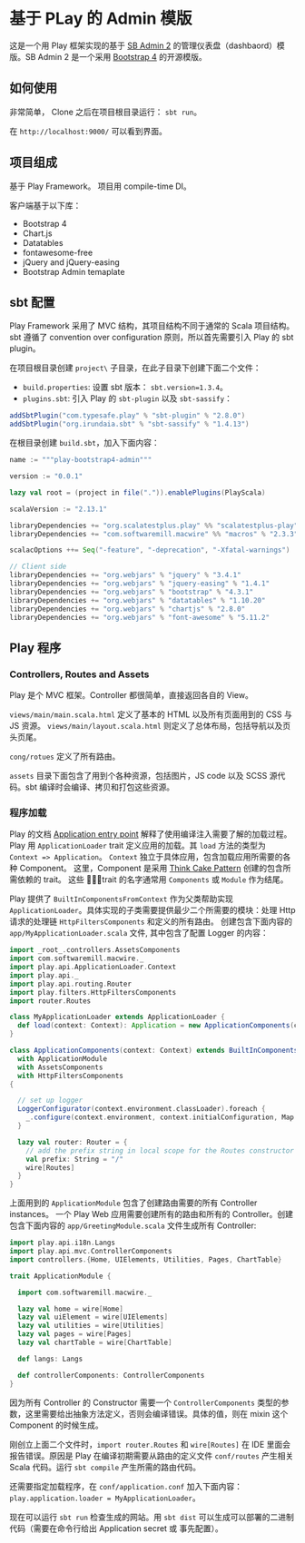 # 基于 PLay 的 Admin 模版

这是一个用 Play 框架实现的基于 [SB Admin 2](https://github.com/BlackrockDigital/startbootstrap-sb-admin-2) 的管理仪表盘（dashbaord）模版。SB Admin 2 是一个采用 [Bootstrap 4](https://getbootstrap.com/) 的开源模版。

## 如何使用

非常简单， Clone 之后在项目根目录运行： `sbt run`。

在 `http://localhost:9000/` 可以看到界面。

## 项目组成

基于 Play Framework。
项目用 compile-time DI。  

客户端基于以下库：

- Bootstrap 4
- Chart.js
- Datatables
- fontawesome-free
- jQuery and jQuery-easing
- Bootstrap Admin temaplate

## sbt 配置

Play Framework 采用了 MVC 结构，其项目结构不同于通常的 Scala 项目结构。sbt 遵循了 convention over configuration 原则，所以首先需要引入 Play 的 sbt plugin。

在项目根目录创建 `project\` 子目录，在此子目录下创建下面二个文件：

- `build.properties`: 设置 sbt 版本： `sbt.version=1.3.4`。
- `plugins.sbt`: 引入 Play 的 `sbt-plugin` 以及 `sbt-sassify`：

```scala
addSbtPlugin("com.typesafe.play" % "sbt-plugin" % "2.8.0")
addSbtPlugin("org.irundaia.sbt" % "sbt-sassify" % "1.4.13")
```

在根目录创建 `build.sbt`，加入下面内容：

```scala
name := """play-bootstrap4-admin"""

version := "0.0.1"

lazy val root = (project in file(".")).enablePlugins(PlayScala)

scalaVersion := "2.13.1"

libraryDependencies += "org.scalatestplus.play" %% "scalatestplus-play" % "4.0.3" % Test
libraryDependencies += "com.softwaremill.macwire" %% "macros" % "2.3.3" % "provided"

scalacOptions ++= Seq("-feature", "-deprecation", "-Xfatal-warnings")

// Client side
libraryDependencies += "org.webjars" % "jquery" % "3.4.1"
libraryDependencies += "org.webjars" % "jquery-easing" % "1.4.1"
libraryDependencies += "org.webjars" % "bootstrap" % "4.3.1"
libraryDependencies += "org.webjars" % "datatables" % "1.10.20"
libraryDependencies += "org.webjars" % "chartjs" % "2.8.0"
libraryDependencies += "org.webjars" % "font-awesome" % "5.11.2"
```

## Play 程序

### Controllers, Routes and Assets

Play 是个 MVC 框架。Controller 都很简单，直接返回各自的 View。

`views/main/main.scala.html` 定义了基本的 HTML 以及所有页面用到的 CSS 与 JS 资源。 `views/main/layout.scala.html` 则定义了总体布局，包括导航以及页头页尾。

`cong/rotues` 定义了所有路由。

`assets` 目录下面包含了用到个各种资源，包括图片，JS code 以及 SCSS 源代码。sbt 编译时会编译、拷贝和打包这些资源。

### 程序加载

Play 的文档 [Application entry point](https://www.playframework.com/documentation/2.7.x/ScalaCompileTimeDependencyInjection) 解释了使用编译注入需要了解的加载过程。Play 用 `ApplicationLoader` trait 定义应用的加载。其 `load` 方法的类型为 `Context => Application`。 `Context` 独立于具体应用，包含加载应用所需要的各种 Component。 这里，Component 是采用 [Think Cake Pattern](http://www.warski.org/blog/2014/02/using-scala-traits-as-modules-or-the-thin-cake-pattern/) 创建的包含所需依赖的 trait。 这些 trait 的名字通常用 `Components` 或 `Module` 作为结尾。

Play 提供了 `BuiltInComponentsFromContext` 作为父类帮助实现 `ApplicationLoader`。具体实现的子类需要提供最少二个所需要的模块：处理 Http 请求的处理链 `HttpFiltersComponents` 和定义的所有路由。 创建包含下面内容的 `app/MyApplicationLoader.scala` 文件, 其中包含了配置 Logger 的内容：

```scala
import _root_.controllers.AssetsComponents
import com.softwaremill.macwire._
import play.api.ApplicationLoader.Context
import play.api._
import play.api.routing.Router
import play.filters.HttpFiltersComponents
import router.Routes

class MyApplicationLoader extends ApplicationLoader {
  def load(context: Context): Application = new ApplicationComponents(context).application
}

class ApplicationComponents(context: Context) extends BuiltInComponentsFromContext(context)
  with ApplicationModule
  with AssetsComponents
  with HttpFiltersComponents
{

  // set up logger
  LoggerConfigurator(context.environment.classLoader).foreach {
    _.configure(context.environment, context.initialConfiguration, Map.empty)
  }

  lazy val router: Router = {
    // add the prefix string in local scope for the Routes constructor
    val prefix: String = "/"
    wire[Routes]
  }
}
```

上面用到的 `ApplicationModule` 包含了创建路由需要的所有 Controller instances。
一个 Play Web 应用需要创建所有的路由和所有的 Controller。创建包含下面内容的 `app/GreetingModule.scala` 文件生成所有 Controller:

```scala
import play.api.i18n.Langs
import play.api.mvc.ControllerComponents
import controllers.{Home, UIElements, Utilities, Pages, ChartTable}

trait ApplicationModule {

  import com.softwaremill.macwire._

  lazy val home = wire[Home]
  lazy val uiElement = wire[UIElements]
  lazy val utilities = wire[Utilities]
  lazy val pages = wire[Pages]
  lazy val chartTable = wire[ChartTable]

  def langs: Langs

  def controllerComponents: ControllerComponents
}
```

因为所有 Controller 的 Constructor 需要一个 `ControllerComponents` 类型的参数，这里需要给出抽象方法定义，否则会编译错误。具体的值，则在 mixin 这个 Component 的时候生成。

刚创立上面二个文件时，`import router.Routes` 和 `wire[Routes]` 在 IDE 里面会报告错误。原因是 Play 在编译初期需要从路由的定义文件 `conf/routes` 产生相关 Scala 代码。运行 `sbt compile` 产生所需的路由代码。

还需要指定加载程序，在 `conf/application.conf` 加入下面内容：`play.application.loader = MyApplicationLoader`。

现在可以运行 `sbt run` 检查生成的网站。用 `sbt dist` 可以生成可以部署的二进制代码（需要在命令行给出 Application secret 或 事先配置）。
